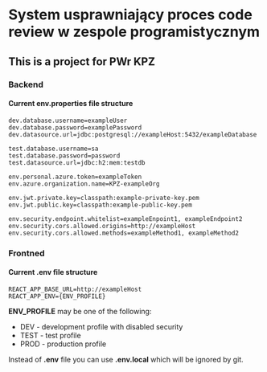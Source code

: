 # System usprawniający proces code review w zespole programistycznym
## This is a project for PWr KPZ  

### Backend

#### Current env.properties file structure
```
dev.database.username=exampleUser
dev.database.password=examplePassword
dev.datasource.url=jdbc:postgresql://exampleHost:5432/exampleDatabase

test.database.username=sa
test.database.password=password
test.datasource.url=jdbc:h2:mem:testdb

env.personal.azure.token=exampleToken
env.azure.organization.name=KPZ-exampleOrg

env.jwt.private.key=classpath:example-private-key.pem
env.jwt.public.key=classpath:example-public-key.pem

env.security.endpoint.whitelist=exampleEnpoint1, exampleEndpoint2
env.security.cors.allowed.origins=http://exampleHost
env.security.cors.allowed.methods=exampleMethod1, exampleMethod2
```

### Frontned

#### Current .env file structure
```
REACT_APP_BASE_URL=http://exampleHost
REACT_APP_ENV={ENV_PROFILE}
```

__ENV_PROFILE__ may be one of the following:
- DEV - development profile with disabled security
- TEST - test profile
- PROD - production profile

Instead of __.env__ file you can use __.env.local__ which will be ignored by git.